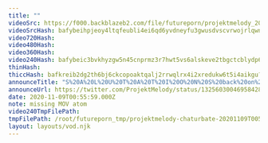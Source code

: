 ```yaml
---
title: ""
videoSrc: https://f000.backblazeb2.com/file/futureporn/projektmelody_2020-11-09_00-55-56.mkv
videoSrcHash: bafybeihpjeoy4ltqfeubli4ei6qd6yvdneyfu3gwusdvscvrwojrlqwnpu?filename=projektmelody-chaturbate-20201109T005559Z-source.mp4
video720Hash: 
video480Hash: 
video360Hash: 
video240Hash: bafybeic3bvkhyzgw5n45cnprmz3r7hwt5vs6alskeve2tbgctcblydp6oy?filename=projektmelody-chaturbate-20201109T005559Z-240p.mp4
thinHash: 
thiccHash: bafkreib2dg2th6bj6ckcopoaktqalj2rrwqlrx4i2xredukw6t5i4aikgu?filename=20201109T005559Z-thicc.jpg
announceTitle: "S%20A%20L%20U%20T%20A%20T%20I%20O%20N%20S%20back%20on%20cb%2C%20it%20felt%20like%20ages%20O.o"
announceUrl: https://twitter.com/ProjektMelody/status/1325603004695842816
date: 2020-11-09T00:55:59.000Z
note: missing MOV atom
video240TmpFilePath: 
tmpFilePath: /root/futureporn_tmp/projektmelody-chaturbate-20201109T005559Z-source.mp4
layout: layouts/vod.njk
---
```

